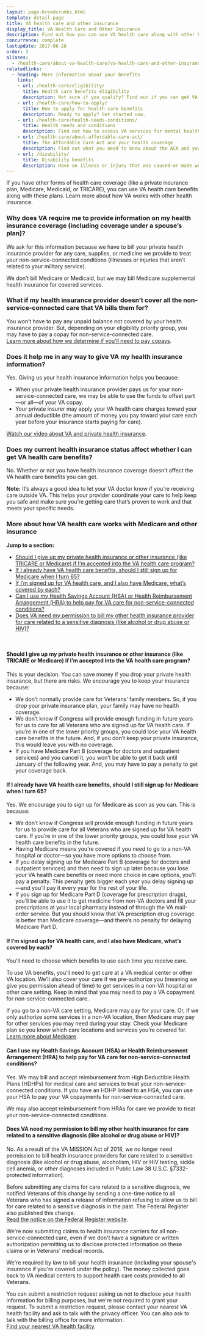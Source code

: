 ```yaml
---
layout: page-breadcrumbs.html
template: detail-page
title: VA health care and other insurance
display_title: VA Health Care and Other Insurance
description: Find out how you can use VA health care along with other health insurance (like a private insurance plan, Medicare, Medicaid, or TRICARE). Get answers to questions about how VA health care works for Veterans with other insurance.
concurrence: complete
lastupdate: 2017-06-28
order: 3
aliases:
  - /health-care/about-va-health-care/va-health-care-and-other-insurance/
relatedlinks:
  - heading: More information about your benefits
    links:
    - url: /health-care/eligibility/
      title: Health care benefits eligibility
      description: Not sure if you qualify? Find out if you can get VA health care benefits.
    - url: /health-care/how-to-apply/
      title: How to apply for health care benefits
      description: Ready to apply? Get started now.
    - url: /health-care/health-needs-conditions/
      title: Health needs and conditions
      description: Find out how to access VA services for mental health, women’s health, and other specific needs.
    - url: /health-care/about-affordable-care-act/
      title: The Affordable Care Act and your health coverage
      description: Find out what you need to know about the ACA and your health coverage.
    - url: /disability/
      title: Disability benefits
      description: Have an illness or injury that was caused—or made worse—by your active-duty service? Find out if you can get disability compensation (monthly payments) from VA.
---
```


<div class="va-introtext">

If you have other forms of health care coverage (like a private insurance plan, Medicare, Medicaid, or TRICARE), you can use VA health care benefits along with these plans. Learn more about how VA works with other health insurance.

</div>

### Why does VA require me to provide information on my health insurance coverage (including coverage under a spouse’s plan)?

We ask for this information because we have to bill your private health insurance provider for any care, supplies, or medicine we provide to treat your non-service-connected conditions (illnesses or injuries that aren’t related to your military service).

We don’t bill Medicare or Medicaid, but we may bill Medicare supplemental health insurance for covered services.

### What if my health insurance provider doesn’t cover all the non-service-connected care that VA bills them for?

You won’t have to pay any unpaid balance not covered by your health insurance provider. But, depending on your eligibility priority group, you may have to pay a copay for non-service-connected care. <br>
[Learn more about how we determine if you'll need to pay copays](/health-care/about-va-health-benefits/health-care-costs/).

### Does it help me in any way to give VA my health insurance information?

Yes. Giving us your health insurance information helps you because:

- When your private health insurance provider pays us for your non-service-connected care, we may be able to use the funds to offset part—or all—of your VA copay.
- Your private insurer may apply your VA health care charges toward your annual deductible (the amount of money you pay toward your care each year before your insurance starts paying for care).

[Watch our video about VA and private health insurance](https://www.youtube.com/watch?time_continue=86&v=rBH-b2B0X3E).

### Does my current health insurance status affect whether I can get VA health care benefits?

No. Whether or not you have health insurance coverage doesn’t affect the VA health care benefits you can get.

**Note:** It’s always a good idea to let your VA doctor know if you’re receiving care outside VA. This helps your provider coordinate your care to help keep you safe and make sure you’re getting care that’s proven to work and that meets your specific needs.

### More about how VA health care works with Medicare and other insurance

**Jump to a section:**
- [Should I give up my private health insurance or other insurance (like TRICARE or Medicare) if I’m accepted into the VA health care program?](#give-up-private-insurance)
- [If I already have VA health care benefits, should I still sign up for Medicare when I turn 65?](#sign-up-for-medicare)
- [If I’m signed up for VA health care, and I also have Medicare, what’s covered by each?](#va-vs-medicare-coverage)
- [Can I use my Health Savings Account (HSA) or Health Reimbursement Arrangement (HRA) to help pay for VA care for non-service-connected conditions?](#health-savings-account)
- [Does VA need my permission to bill my other health insurance provider for care related to a sensitive diagnosis (like alcohol or drug abuse or HIV)?](#permission)

<br>

<span id="give-up-private-insurance">

#### Should I give up my private health insurance or other insurance (like TRICARE or Medicare) if I’m accepted into the VA health care program?

This is your decision. You can save money if you drop your private health insurance, but there are risks. We encourage you to keep your insurance because:

- We don’t normally provide care for Veterans’ family members. So, if you drop your private insurance plan, your family may have no health coverage.
- We don’t know if Congress will provide enough funding in future years for us to care for all Veterans who are signed up for VA health care. If you’re in one of the lower priority groups, you could lose your VA health care benefits in the future. And, if you don’t keep your private insurance, this would leave you with no coverage.
- If you have Medicare Part B (coverage for doctors and outpatient services) and you cancel it, you won’t be able to get it back until January of the following year. And, you may have to pay a penalty to get your coverage back.

<span id="sign-up-for-medicare">

#### If I already have VA health care benefits, should I still sign up for Medicare when I turn 65?

Yes. We encourage you to sign up for Medicare as soon as you can. This is because:

- We don’t know if Congress will provide enough funding in future years for us to provide care for all Veterans who are signed up for VA health care. If you’re in one of the lower priority groups, you could lose your VA health care benefits in the future.
- Having Medicare means you’re covered if you need to go to a non-VA hospital or doctor—so you have more options to choose from.
- If you delay signing up for Medicare Part B (coverage for doctors and outpatient services) and then need to sign up later because you lose your VA health care benefits or need more choice in care options, you’ll pay a penalty. This penalty gets bigger each year you delay signing up—and you’ll pay it every year for the rest of your life.
- If you sign up for Medicare Part D (coverage for prescription drugs), you’ll be able to use it to get medicine from non-VA doctors and fill your prescriptions at your local pharmacy instead of through the VA mail-order service. But you should know that VA prescription drug coverage is better than Medicare coverage—and there’s no penalty for delaying Medicare Part D.

<span id="va-vs-medicare-coverage">

#### If I’m signed up for VA health care, and I also have Medicare, what’s covered by each?

You’ll need to choose which benefits to use each time you receive care.

To use VA benefits, you’ll need to get care at a VA medical center or other VA location. We’ll also cover your care if we pre-authorize you (meaning we give you permission ahead of time) to get services in a non-VA hospital or other care setting. Keep in mind that you may need to pay a VA copayment for non-service-connected care.

If you go to a non-VA care setting, Medicare may pay for your care. Or, if we only authorize some services in a non-VA location, then Medicare may pay for other services you may need during your stay. Check your Medicare plan so you know which care locations and services you’re covered for. <br>
[Learn more about Medicare](http://www.medicare.gov).

<span id="health-savings-account">

#### Can I use my Health Savings Account (HSA) or Health Reimbursement Arrangement (HRA) to help pay for VA care for non-service-connected conditions?

Yes. We may bill and accept reimbursement from High Deductible Health Plans (HDHPs) for medical care and services to treat your non-service-connected conditions. If you have an HDHP linked to an HSA, you can use your HSA to pay your VA copayments for non-service-connected care.

We may also accept reimbursement from HRAs for care we provide to treat your non-service-connected conditions.

<span id="permission">

#### Does VA need my permission to bill my other health insurance for care related to a sensitive diagnosis (like alcohol or drug abuse or HIV)?

No. As a result of the VA MISSION Act of 2018, we no longer need permission to bill health insurance providers for care related to a sensitive diagnosis (like alcohol or drug abuse, alcoholism, HIV or HIV testing, sickle cell anemia, or other diagnoses included in Public Law 38 U.S.C. §7332-protected information).

Before submitting any claims for care related to a sensitive diagnosis, we notified Veterans of this change by sending a one-time notice to all Veterans who has signed a release of information refusing to allow us to bill for care related to a sensitive diagnosis in the past. The Federal Register also published this change. <br>
[Read the notice on the Federal Register website](https://www.federalregister.gov/documents/2019/01/28/2018-28285/confidentiality-of-certain-medical-records-under-the-mission-act).

We're now submitting claims to health insurance carriers for all non-service-connected care, even if we don't have a signature or written authorization permitting us to disclose protected information on these claims or in Veterans' medical records.

We're required by law to bill your health insurance (including your spouse's insurance if you're covered under the policy). The money collected goes back to VA medical centers to support health care costs provided to all Veterans.

You can submit a restriction request asking us not to disclose your health information for billing purposes, but we're not required to grant your request. To submit a restriction request, please contact your nearest VA health facility and ask to talk with the privacy officer. You can also ask to talk with the billing office for more information. <br>
[Find your nearest VA health facility](/find-locations/).
